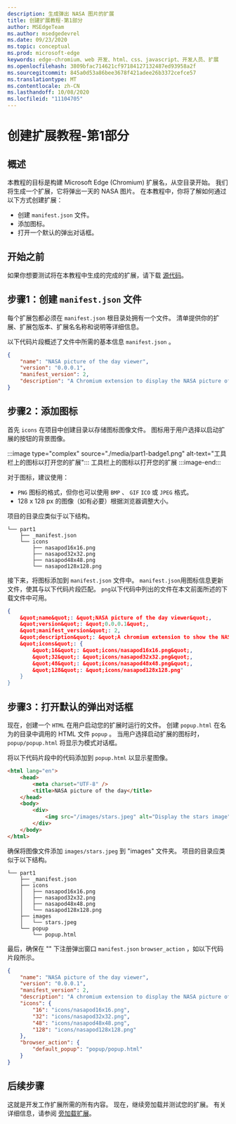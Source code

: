 ```yaml
---
description: 生成弹出 NASA 图片的扩展
title: 创建扩展教程-第1部分
author: MSEdgeTeam
ms.author: msedgedevrel
ms.date: 09/23/2020
ms.topic: conceptual
ms.prod: microsoft-edge
keywords: edge-chromium、web 开发、html、css、javascript、开发人员、扩展
ms.openlocfilehash: 3809bfac714621cf97184127132487ed93958a2f
ms.sourcegitcommit: 845a0d53a86bee3678f421adee26b3372cefce57
ms.translationtype: MT
ms.contentlocale: zh-CN
ms.lasthandoff: 10/08/2020
ms.locfileid: "11104705"
---
```

# 创建扩展教程-第1部分  

## 概述  

本教程的目标是构建 Microsoft Edge (Chromium) 扩展名，从空目录开始。 我们将生成一个扩展，它将弹出一天的 NASA 图片。 在本教程中，你将了解如何通过以下方式创建扩展：

*   创建 `manifest.json` 文件。  
*   添加图标。  
*   打开一个默认的弹出对话框。  

## 开始之前

如果你想要测试将在本教程中生成的完成的扩展，请下载 [源代码][ArchiveExtensionGettingStartedPart1]。  

## 步骤1：创建 `manifest.json` 文件

每个扩展包都必须在 `manifest.json` 根目录处拥有一个文件。  清单提供你的扩展、扩展包版本、扩展名名称和说明等详细信息。  

以下代码片段概述了文件中所需的基本信息 `manifest.json` 。  

```json
{
    "name": "NASA picture of the day viewer",
    "version": "0.0.0.1",
    "manifest_version": 2,
    "description": "A Chromium extension to display the NASA picture of the day."
}
```  

## 步骤2：添加图标  

首先 `icons` 在项目中创建目录以存储图标图像文件。  图标用于用户选择以启动扩展的按钮的背景图像。  

:::image type="complex" source="./media/part1-badge1.png" alt-text="工具栏上的图标以打开您的扩展":::
   工具栏上的图标以打开您的扩展
:::image-end:::

对于图标，建议使用： 
*   `PNG` 图标的格式，但你也可以使用 `BMP` 、 `GIF` `ICO` 或 `JPEG` 格式。  
*   128 x 128 px 的图像（如有必要）根据浏览器调整大小。  

项目的目录应类似于以下结构。   

```shell
└── part1
    ├── _manifest.json
    └── icons
        ├── nasapod16x16.png
        ├── nasapod32x32.png
        ├── nasapod48x48.png
        └── nasapod128x128.png
```  

接下来，将图标添加到 `manifest.json` 文件中。 `manifest.json`用图标信息更新文件，使其与以下代码片段匹配。 `png`以下代码中列出的文件在本文前面所述的下载文件中可用。  

```json
{
    &quot;name&quot;: &quot;NASA picture of the day viewer&quot;,
    &quot;version&quot;: &quot;0.0.0.1&quot;,
    &quot;manifest_version&quot;: 2,
    &quot;description&quot;: &quot;A chromium extension to show the NASA picture of the day.&quot;,
    &quot;icons&quot;: {
        &quot;16&quot;: &quot;icons/nasapod16x16.png&quot;,
        &quot;32&quot;: &quot;icons/nasapod32x32.png&quot;,
        &quot;48&quot;: &quot;icons/nasapod48x48.png&quot;,
        &quot;128&quot;: &quot;icons/nasapod128x128.png"
    }
}
```  

## 步骤3：打开默认的弹出对话框  

现在，创建一个 `HTML` 在用户启动您的扩展时运行的文件。  创建 `popup.html` 在名为的目录中调用的 HTML 文件 `popup` 。  当用户选择启动扩展的图标时， `popup/popup.html` 将显示为模式对话框。  

将以下代码片段中的代码添加到 `popup.html` 以显示星图像。  

```html
<html lang="en">
    <head>
        <meta charset="UTF-8" />
        <title>NASA picture of the day</title>
    </head>
    <body>
        <div>
            <img src="/images/stars.jpeg" alt="Display the stars image" />
        </div>
    </body>
</html>
```  

确保将图像文件添加 `images/stars.jpeg` 到 "images" 文件夹。  项目的目录应类似于以下结构。   

```shell
└── part1
    ├── _manifest.json
    ├── icons
    │   ├── nasapod16x16.png
    │   ├── nasapod32x32.png
    │   ├── nasapod48x48.png
    │   └── nasapod128x128.png
    ├── images
    │   └── stars.jpeg
    └── popup
        └── popup.html
```  

最后，确保在 "" 下注册弹出窗口 `manifest.json` `browser_action` ，如以下代码片段所示。  

```json
{
    "name": "NASA picture of the day viewer",
    "version": "0.0.0.1",
    "manifest_version": 2,
    "description": "A chromium extension to display the NASA picture of the day.",
    "icons": {
        "16": "icons/nasapod16x16.png",
        "32": "icons/nasapod32x32.png",
        "48": "icons/nasapod48x48.png",
        "128": "icons/nasapod128x128.png"
    },
    "browser_action": {
        "default_popup": "popup/popup.html"
    }
}
```  

## 后续步骤
这就是开发工作扩展所需的所有内容。 现在，继续旁加载并测试您的扩展。 有关详细信息，请参阅 [旁加载扩展][TestExtensionSideload]。  


<!-- image links -->  

<!--[ImagePart1Heirarchy]: ./media/part1-heirarchy.png "Directory Structure"  -->  
<!--[ImagePart1Badge1]: ./media/part1-badge1.png "Toolbar Badge Icon"  -->  
<!--[ImagePart1Heirarchy1]: ./media/part1-heirarchy1.png "Directory Structure for Extension"  -->  
<!--[ImagePart1Threedots]: ./media/part1-threedots.png "Choose Extensions"  -->  
<!--[ImagePart1DevelopermodeToggle]: ./media/part1-developermode-toggle.png "Enable Developer Mode"  -->  
<!--[ImagePart1InstalledExtension]: ./media/part1-installed-extension.png "Installed Extensions"  -->  

<!-- links -->  

[ArchiveExtensionGettingStartedPart1]: https://github.com/MicrosoftEdge/MicrosoftEdge-Extensions-Demos/tree/master/extension-getting-started-part1/part1 "已完成扩展程序包源 |Microsoft 文档"

[TestExtensionSideload]: ./extension-sideloading.md "测试您的扩展 (旁加载) |Microsoft 文档"
